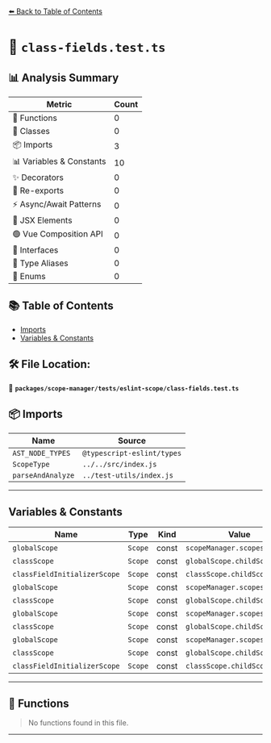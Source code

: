 [⬅️ Back to Table of Contents](../../../../index.md)

# 📄 `class-fields.test.ts`

## 📊 Analysis Summary

| Metric | Count |
|--------|-------|
| 🔧 Functions | 0 |
| 🧱 Classes | 0 |
| 📦 Imports | 3 |
| 📊 Variables & Constants | 10 |
| ✨ Decorators | 0 |
| 🔄 Re-exports | 0 |
| ⚡ Async/Await Patterns | 0 |
| 💠 JSX Elements | 0 |
| 🟢 Vue Composition API | 0 |
| 📐 Interfaces | 0 |
| 📑 Type Aliases | 0 |
| 🎯 Enums | 0 |

## 📚 Table of Contents

- [Imports](#imports)
- [Variables & Constants](#variables-constants)

## 🛠️ File Location:
📂 **`packages/scope-manager/tests/eslint-scope/class-fields.test.ts`**

## 📦 Imports

| Name | Source |
|------|--------|
| `AST_NODE_TYPES` | `@typescript-eslint/types` |
| `ScopeType` | `../../src/index.js` |
| `parseAndAnalyze` | `../test-utils/index.js` |


---

## Variables & Constants

| Name | Type | Kind | Value | Exported |
|------|------|------|-------|----------|
| `globalScope` | `Scope` | const | `scopeManager.scopes[0]` | ✗ |
| `classScope` | `Scope` | const | `globalScope.childScopes[0]` | ✗ |
| `classFieldInitializerScope` | `Scope` | const | `classScope.childScopes[0]` | ✗ |
| `globalScope` | `Scope` | const | `scopeManager.scopes[0]` | ✗ |
| `classScope` | `Scope` | const | `globalScope.childScopes[0]` | ✗ |
| `globalScope` | `Scope` | const | `scopeManager.scopes[0]` | ✗ |
| `classScope` | `Scope` | const | `globalScope.childScopes[0]` | ✗ |
| `globalScope` | `Scope` | const | `scopeManager.scopes[0]` | ✗ |
| `classScope` | `Scope` | const | `globalScope.childScopes[0]` | ✗ |
| `classFieldInitializerScope` | `Scope` | const | `classScope.childScopes[0]` | ✗ |


---

## 🔧 Functions

> No functions found in this file.


---